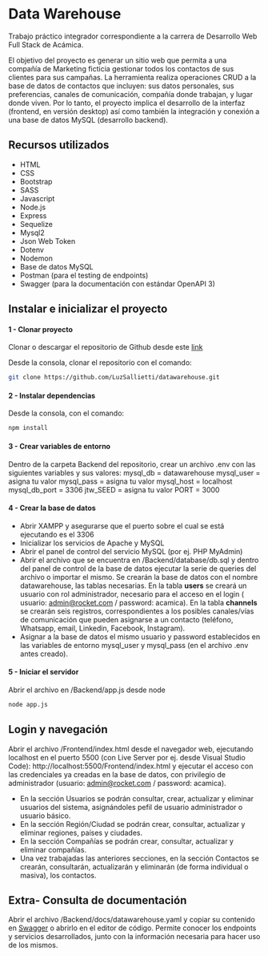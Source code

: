 # Data Warehouse

Trabajo práctico integrador correspondiente a la carrera de Desarrollo Web Full Stack de Acámica.

El objetivo del proyecto es generar un sitio web que permita a una compañía de Marketing ficticia gestionar todos los contactos de sus clientes para sus campañas. La herramienta realiza operaciones CRUD a la base de datos de contactos que incluyen: sus datos personales, sus preferencias, canales de comunicación, compañía donde trabajan, y lugar donde viven.
Por lo tanto, el proyecto implica el desarrollo de la interfaz (frontend, en versión desktop) así como también la integración y conexión a una base de datos MySQL (desarrollo backend).

## Recursos utilizados
* HTML
* CSS
* Bootstrap
* SASS
* Javascript
* Node.js
* Express
* Sequelize
* Mysql2
* Json Web Token
* Dotenv
* Nodemon
* Base de datos MySQL
* Postman (para el testing de endpoints)
* Swagger (para la documentación con estándar OpenAPI 3)

## Instalar e inicializar el proyecto

#### 1 - Clonar proyecto
Clonar o descargar el repositorio de Github desde este [link](https://github.com/LuzSallietti/datawarehouse.git)

Desde la consola, clonar el repositorio con el comando:

```bash
git clone https://github.com/LuzSallietti/datawarehouse.git
```


#### 2 - Instalar dependencias
Desde la consola, con el comando:
```bash
npm install
```
#### 3 - Crear variables de entorno
Dentro de la carpeta Backend del repositorio, crear un archivo .env con las siguientes variables y sus valores:
mysql_db = datawarehouse
mysql_user = asigna tu valor
mysql_pass = asigna tu valor
mysql_host = localhost
mysql_db_port = 3306
jtw_SEED = asigna tu valor
PORT = 3000


#### 4 - Crear la base de datos

* Abrir XAMPP y asegurarse que el puerto sobre el cual se está ejecutando es el 3306
* Inicializar los servicios de Apache y MySQL
* Abrir el panel de control del servicio MySQL (por ej. PHP MyAdmin)
* Abrir el archivo que se encuentra en /Backend/database/db.sql y dentro del panel de control de la base de datos ejecutar la serie de queries del archivo o importar el mismo. Se crearán la base de datos con el nombre datawarehouse, las tablas necesarias. En la tabla **users** se creará un usuario con rol administrador, necesario para el acceso en el login ( usuario: admin@rocket.com / password: acamica).
En la tabla **channels** se crearán seis registros, correspondientes a los posibles canales/vías de comunicación que pueden asignarse a un contacto (teléfono, Whatsapp, email, Linkedin, Facebook, Instagram).
* Asignar a la base de datos el mismo usuario y password establecidos en las variables de entorno mysql_user y mysql_pass (en el archivo .env antes creado). 


#### 5 - Iniciar el servidor
Abrir el archivo en /Backend/app.js desde node
```bash
node app.js
```

## Login y navegación
Abrir el archivo /Frontend/index.html desde el navegador web, ejecutando localhost en el puerto 5500 (con Live Server por ej. desde Visual Studio Code): http://localhost:5500/Frontend/index.html y ejecutar el acceso con las credenciales ya creadas en la base de datos, con privilegio de administrador (usuario: admin@rocket.com / password: acamica).
* En la sección Usuarios se podrán consultar, crear, actualizar y eliminar usuarios del sistema, asignándoles pefil de usuario administrador o usuario básico.
* En la sección Región/Ciudad se podrán crear, consultar, actualizar y eliminar regiones, países y ciudades.
* En la sección Compañías se podrán crear, consultar, actualizar y eliminar compañías.
* Una vez trabajadas las anteriores secciones, en la sección Contactos se crearán, consultarán, actualizarán y eliminarán (de forma individual o masiva), los contactos.

## Extra- Consulta de documentación

Abrir el archivo /Backend/docs/datawarehouse.yaml y copiar su contenido en [Swagger](https://editor.swagger.io/#) o abrirlo en el editor de código.
Permite conocer los endpoints y servicios desarrollados, junto con la información necesaria para hacer uso de los mismos.